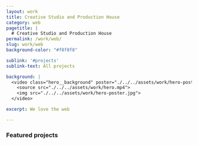 ```yaml
---
layout: work
title: Creative Studio and Production House
category: web
pagetitle: |
  # Creative Studio and Production House
permalink: /work/web/
slug: work/web
background-color: "#f8f8f8"

sublink: '#projects'
sublink-text: All projects

background: |
  <video class="hero__background" poster="./../../assets/work/hero-poster.jpg" loop autoplay muted playsinline>
    <source src="./../../assets/work/hero.mp4">
    <img src="./../../assets/work/hero-poster.jpg">
  </video>

excerpt: We love the web

---
```


### Featured projects
